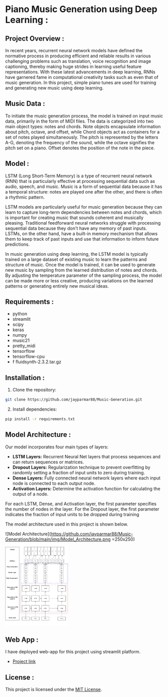 # Piano Music Generation using Deep Learning :

## Project Overview :

In recent years, recurrent neural network models have defined the normative process in producing efficient and reliable results in various challenging problems such as translation, voice recognition and 
image captioning, thereby making huge strides in learning useful feature representations. With these latest advancements in deep learning, RNNs have garnered fame in computational creativity tasks such as 
even that of music generation. In this project, simple piano tunes are used for training and generating new music using deep learning.

## Music Data :

To initiate the music generation process, the model is trained on input music data, primarily in the form of MIDI files. The data is categorized into two main object types: notes and chords. 
Note objects encapsulate information about pitch, octave, and offset, while Chord objects act as containers for a set of notes played simultaneously. The pitch is represented by the letters A-G, 
denoting the frequency of the sound, while the octave signifies the pitch set on a piano. Offset denotes the position of the note in the piece.

## Model :

LSTM (Long Short-Term Memory) is a type of recurrent neural network (RNN) that is particularly effective at processing sequential data such as audio, speech, and music. Music is a form of sequential data 
because it has a temporal structure: notes are played one after the other, and there is often a rhythmic pattern.

LSTM models are particularly useful for music generation because they can learn to capture long-term dependencies between notes and chords, which is important for creating music that sounds coherent and 
musically pleasing. Traditional feedforward neural networks struggle with processing sequential data because they don't have any memory of past inputs. LSTMs, on the other hand, have a built-in memory mechanism 
that allows them to keep track of past inputs and use that information to inform future predictions.

In music generation using deep learning, the LSTM model is typically trained on a large dataset of existing music to learn the patterns and structure of music. Once the model is trained, it can be used 
to generate new music by sampling from the learned distribution of notes and chords. By adjusting the temperature parameter of the sampling process, the model can be made more or less creative, 
producing variations on the learned patterns or generating entirely new musical ideas.

## Requirements :

- python
- streamlit
- scipy
- keras
- numpy
- music21
- pretty_midi
- tensorflow
- tensorflow-cpu
- f fluidsynth-2.3.2.tar.gz

## Installation :

1. Clone the repository:

```bash
git clone https://github.com/jayparmar88/Music-Generation.git
```

2. Install dependencies:

```bash
pip install -r requirements.txt
```

## Model Architecture :

Our model incorporates four main types of layers:

- **LSTM Layers:** Recurrent Neural Net layers that process sequences and can return sequences or matrices.
- **Dropout Layers:** Regularization technique to prevent overfitting by randomly setting a fraction of input units to zero during training.
- **Dense Layers:** Fully connected neural network layers where each input node is connected to each output node.
- **Activation Layers:** Determine the activation function for calculating the output of a node.

For each LSTM, Dense, and Activation layer, the first parameter specifies the number of nodes in the layer. For the Dropout layer, the first parameter indicates the fraction of input units to be dropped during training

The model architecture used in this project is shown below.

![Model Architecture](https://github.com/jayparmar88/Music-Generation/blob/main/img/Model_Architecture.png =250x250)
<img src="https://github.com/jayparmar88/Music-Generation/blob/main/img/Model_Architecture.png" alt="drawing" width="200"/>

## Web App :

I have deployed web-app for this project using streamlit platform.
- [Project link](https://jayparmar88-music-generation-app-jqlji9.streamlit.app/)

## License :

This project is licensed under the [MIT License](LICENSE).

